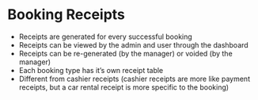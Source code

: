 # Booking Receipts

- Receipts are generated for every successful booking
- Receipts can be viewed by the admin and user through the dashboard
- Receipts can be re-generated (by the manager) or voided (by the manager)
- Each booking type has it’s own receipt table
- Different from cashier receipts (cashier receipts are more like payment receipts, but a car rental receipt is more specific to the booking)